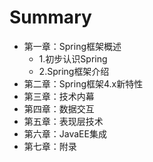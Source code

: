 # Summary

* 第一章：Spring框架概述
   * 1.初步认识Spring
   * 2.Spring框架介绍
* 第二章：Spring框架4.x新特性
* 第三章：技术内幕
* 第四章：数据交互
* 第五章：表现层技术
* 第六章：JavaEE集成
* 第七章：附录

